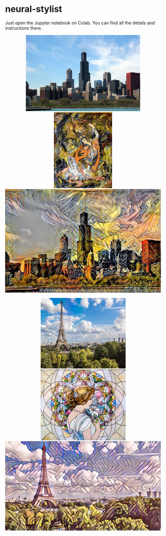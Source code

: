 # neural-stylist

Just open the Jupyter notebook on Colab. You can find all the details and instructions there.

<p align = 'center'>
<img src = 'app/stylist/images/content/chicago.jpg' height = '246px'>
<img src = 'app/stylist/images/style/7-faces.jpg' height = '246px'>
<a href = 'app/stylist/images/output/chicago.jpg'><img src = 'app/stylist/output/chicago.jpg' width = '560px'></a>
</p>
<p align = 'center'>
<img src = 'app/stylist/images/content/paris.jpg' width = '275px' height='228'>
<img src = 'app/stylist/images/style/mosaic.jpg' width = '275px'>
<a href = 'app/stylist/images/output/paris.jpg'><img src = 'app/stylist/output/paris.jpg' width = '560px'></a>
</p>
